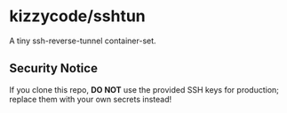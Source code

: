 # kizzycode/sshtun
A tiny ssh-reverse-tunnel container-set.

## Security Notice
If you clone this repo, __DO NOT__ use the provided SSH keys for production; replace them with your own secrets instead!
